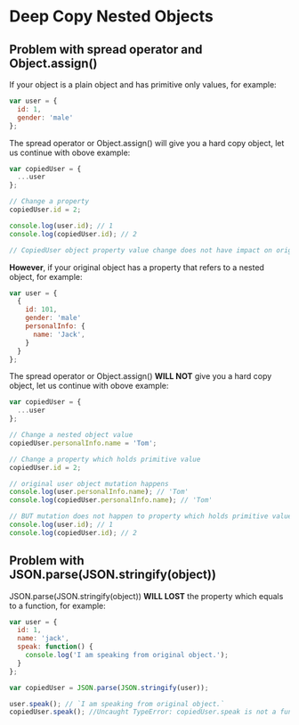 # Deep Copy Nested Objects 

## Problem with spread operator and Object.assign()

If your object is a plain object and has primitive only values, for example:

```javascript
var user = {
  id: 1,
  gender: 'male'
};
```

The spread operator or Object.assign() will give you a hard copy object, let us continue with obove example:

```javascript
var copiedUser = {
  ...user
};

// Change a property
copiedUser.id = 2;

console.log(user.id); // 1
console.log(copiedUser.id); // 2

// CopiedUser object property value change does not have impact on original user object
```

**However**, if your original object has a property that refers to a nested object, for example:

```javascript
var user = {
  {
    id: 101,
    gender: 'male'
    personalInfo: {
      name: 'Jack',
    }
  }
};
```

The spread operator or Object.assign() **WILL NOT** give you a hard copy object, let us continue with obove example:

```javascript
var copiedUser = {
  ...user
};

// Change a nested object value
copiedUser.personalInfo.name = 'Tom';

// Change a property which holds primitive value
copiedUser.id = 2;

// original user object mutation happens
console.log(user.personalInfo.name); // 'Tom'
console.log(copiedUser.personalInfo.name); // 'Tom'

// BUT mutation does not happen to property which holds primitive value
console.log(user.id); // 1
console.log(copiedUser.id); // 2
```


## Problem with JSON.parse(JSON.stringify(object))

JSON.parse(JSON.stringify(object)) **WILL LOST** the property which equals to a function, for example:

```javascript
var user = {
  id: 1,
  name: 'jack',
  speak: function() {
    console.log('I am speaking from original object.');
  }
};

var copiedUser = JSON.parse(JSON.stringify(user));

user.speak(); // `I am speaking from original object.`
copiedUser.speak(); //Uncaught TypeError: copiedUser.speak is not a function
```
